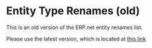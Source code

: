 ﻿# Entity Type Renames (old)

This is an old version of the ERP.net entity renames list.

Please use the latest version, which is located at [this link](https://docs.erp.net/model/reference/renames.html)